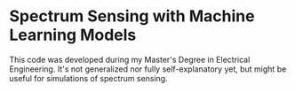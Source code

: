 # Spectrum Sensing with Machine Learning Models

This code was developed during my Master's Degree in Electrical Engineering.
It's not generalized nor fully self-explanatory yet, but might be useful for simulations of spectrum sensing.